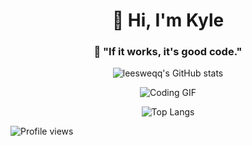 <h1 align="center">👋 Hi, I'm Kyle</h1>

<h3 align="center">🧠 "If it works, it's good code."</h3>

<div align="center">
  <img src="https://github-readme-stats.vercel.app/api?username=leesweqq&show_icons=true&theme=tokyonight" alt="leesweqq's GitHub stats" />
</div>

<p align="center">
  <img src="https://github.com/user-attachments/assets/d585f19f-47a6-4a5f-aeb2-39daf1fc53d1" alt="Coding GIF">
</p>

<div align="center">
  <img src="https://github-readme-stats.vercel.app/api/top-langs/?username=leesweqq&layout=compact&theme=tokyonight" alt="Top Langs" />
</div>

![Profile views](https://hits.seeyoufarm.com/api/count/incr/badge.svg?url=https://github.com/leesweqq&title=Profile%20Views&edge_flat=false)
